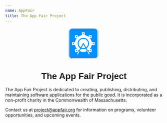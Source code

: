 ```yaml
---
name: AppFair
title: The App Fair Project
---
```


<p align="center">
<img alt="The App Fair icon" align="center" height="100" src="appfair-icon.svg" />
<h1 style="text-align: center; font-family: ui-rounded, Arial Rounded MT Bold, Arial Rounded Bold, Helvetica Rounded, Arial, sans-serif;">The App Fair Project</h1>
</p>

The App Fair Project is dedicated to creating, publishing, distributing, and maintaining software applications for the public good. It is incorporated as a non-profit charity in the Commonwealth of Massachusetts.

Contact us at [project@appfair.org](mailto:project@appfair.org) for information on programs, volunteer opportunities, and upcoming events.

